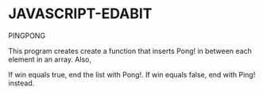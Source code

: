 # JAVASCRIPT-EDABIT
PINGPONG

This program creates create a function that inserts Pong! in between each element in an array. Also,

If win equals true, end the list with Pong!.
If win equals false, end with Ping! instead.
